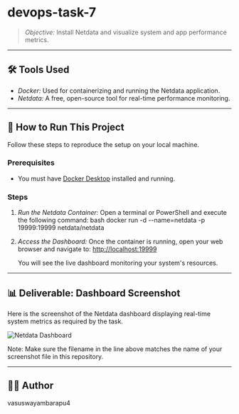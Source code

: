 # devops-task-7
> *Objective:* Install Netdata and visualize system and app performance metrics.

---

## 🛠 Tools Used

* *Docker:* Used for containerizing and running the Netdata application.
* *Netdata:* A free, open-source tool for real-time performance monitoring.

---

## 🚀 How to Run This Project

Follow these steps to reproduce the setup on your local machine.

### Prerequisites

* You must have [Docker Desktop](https://www.docker.com/products/docker-desktop/) installed and running.

### Steps

1.  *Run the Netdata Container:*
    Open a terminal or PowerShell and execute the following command:
    bash
    docker run -d --name=netdata -p 19999:19999 netdata/netdata
    

2.  *Access the Dashboard:*
    Once the container is running, open your web browser and navigate to:
    [http://localhost:19999](http://localhost:19999)

    You will see the live dashboard monitoring your system's resources.

---

## 📊 Deliverable: Dashboard Screenshot

Here is the screenshot of the Netdata dashboard displaying real-time system metrics as required by the task.

![Netdata Dashboard](netdata-dashboard.png)

Note: Make sure the filename in the line above matches the name of your screenshot file in this repository.

---

## 🧑‍💻 Author

vasuswayambarapu4
